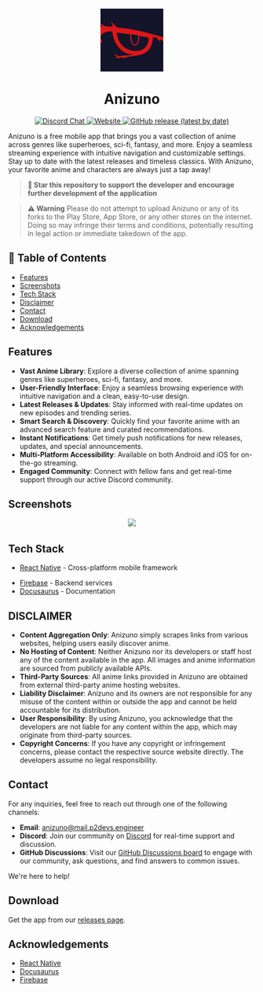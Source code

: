 <p align="center">
  <img src="./.github/readme-images/icon.png" align="center" width="128" />
<p>
  
<h1 align="center">
  Anizuno
</h1>

<div align="center">
  <a href="https://discord.gg/AqBDUDMkKa" style={{ marginRight: '10px', marginBottom: '10px' }}>
    <img alt="Discord Chat" src="https://img.shields.io/discord/1281938822275403817.svg?logo=discord&logoColor=white&logoWidth=20&labelColor=7289DA&label=Discord&color=17cf48">
  </a>
  <a href="https://p2devs.github.io/Anizuno/" style={{ marginRight: '10px', marginBottom: '10px' }}>
    <img alt="Website" src="https://img.shields.io/badge/Website-000000?style=flat&logo=googlechrome&logoColor=white" >
  </a>
  <a href="https://github.com/p2devs/Anizuno/releases/latest" style={{ marginRight: '10px', marginBottom: '10px' }}>
    <img alt="GitHub release (latest by date)" src="https://img.shields.io/github/v/release/p2devs/Anizuno">
  </a>
</div>

<p align="left">
  Anizuno is a free mobile app that brings you a vast collection of anime across genres like superheroes, sci-fi, fantasy, and more. Enjoy a seamless streaming experience with intuitive navigation and customizable settings. Stay up to date with the latest releases and timeless classics. With Anizuno, your favorite anime and characters are always just a tap away!
</p>

> **🌟 Star this repository to support the developer and encourage further development of the application**

> **⚠️ Warning**
> Please do not attempt to upload Anizuno or any of its forks to the Play Store, App Store, or any other stores on the internet. Doing so may infringe their terms and conditions, potentially resulting in legal action or immediate takedown of the app.

## 📑 Table of Contents

- [Features](#features)
- [Screenshots](#screenshots)
- [Tech Stack](#tech-stack)
- [Disclaimer](#disclaimer)
- [Contact](#contact)
- [Download](#download)
- [Acknowledgements](#acknowledgements)

## Features

- **Vast Anime Library**: Explore a diverse collection of anime spanning genres like superheroes, sci-fi, fantasy, and more.  
- **User-Friendly Interface**: Enjoy a seamless browsing experience with intuitive navigation and a clean, easy-to-use design.  
- **Latest Releases & Updates**: Stay informed with real-time updates on new episodes and trending series.  
- **Smart Search & Discovery**: Quickly find your favorite anime with an advanced search feature and curated recommendations.  
- **Instant Notifications**: Get timely push notifications for new releases, updates, and special announcements.  
- **Multi-Platform Accessibility**: Available on both Android and iOS for on-the-go streaming.  
- **Engaged Community**: Connect with fellow fans and get real-time support through our active Discord community.

## Screenshots
<!-- Add some screenshots here to visually showcase your application -->
<p align="center">
  <!-- Example: -->
  <img src="./.github/readme-images/screenshot.jpg" width="200" />
  <!-- <img src="./.github/readme-images/screenshot2.png" width="200" /> -->
  <!-- <img src="./.github/readme-images/screenshot3.png" width="200" /> -->
</p>

## Tech Stack

- [React Native](https://reactnative.dev/) - Cross-platform mobile framework
<!-- - [Redux](https://redux.js.org/) - State management -->
- [Firebase](https://firebase.google.com/) - Backend services
- [Docusaurus](https://docusaurus.io/) - Documentation

## DISCLAIMER

- **Content Aggregation Only**: Anizuno simply scrapes links from various websites, helping users easily discover anime.  
- **No Hosting of Content**: Neither Anizuno nor its developers or staff host any of the content available in the app. All images and anime information are sourced from publicly available APIs.  
- **Third-Party Sources**: All anime links provided in Anizuno are obtained from external third-party anime hosting websites.  
- **Liability Disclaimer**: Anizuno and its owners are not responsible for any misuse of the content within or outside the app and cannot be held accountable for its distribution.  
- **User Responsibility**: By using Anizuno, you acknowledge that the developers are not liable for any content within the app, which may originate from third-party sources.  
- **Copyright Concerns**: If you have any copyright or infringement concerns, please contact the respective source website directly. The developers assume no legal responsibility.
  
## Contact

For any inquiries, feel free to reach out through one of the following channels:

- **Email**: [anizuno@mail.p2devs.engineer](mailto:anizuno@mail.p2devs.engineer)
- **Discord**: Join our community on [Discord](https://discord.gg/AqBDUDMkKa) for real-time support and discussion.
- **GitHub Discussions**: Visit our [GitHub Discussions board](https://github.com/p2devs/Anizuno/discussions) to engage with our community, ask questions, and find answers to common issues.

We're here to help!

## Download

Get the app from our [releases page](https://github.com/p2devs/Anizuno/releases).

## Acknowledgements

- [React Native](https://reactnative.dev/)
- [Docusaurus](https://docusaurus.io/)
- [Firebase](https://firebase.google.com/)
